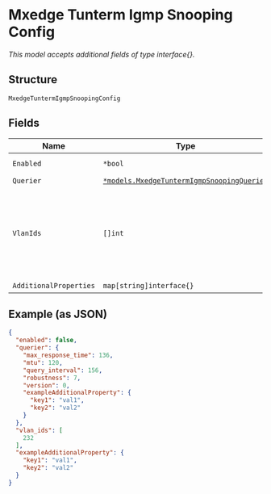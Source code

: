 
# Mxedge Tunterm Igmp Snooping Config

*This model accepts additional fields of type interface{}.*

## Structure

`MxedgeTuntermIgmpSnoopingConfig`

## Fields

| Name | Type | Tags | Description |
|  --- | --- | --- | --- |
| `Enabled` | `*bool` | Optional | **Default**: `false` |
| `Querier` | [`*models.MxedgeTuntermIgmpSnoopingQuerier`](../../doc/models/mxedge-tunterm-igmp-snooping-querier.md) | Optional | - |
| `VlanIds` | `[]int` | Optional | List of vlans on which tunterm performs IGMP snooping<br>**Constraints**: `>= 0`, `<= 4096` |
| `AdditionalProperties` | `map[string]interface{}` | Optional | - |

## Example (as JSON)

```json
{
  "enabled": false,
  "querier": {
    "max_response_time": 136,
    "mtu": 120,
    "query_interval": 156,
    "robustness": 7,
    "version": 0,
    "exampleAdditionalProperty": {
      "key1": "val1",
      "key2": "val2"
    }
  },
  "vlan_ids": [
    232
  ],
  "exampleAdditionalProperty": {
    "key1": "val1",
    "key2": "val2"
  }
}
```

